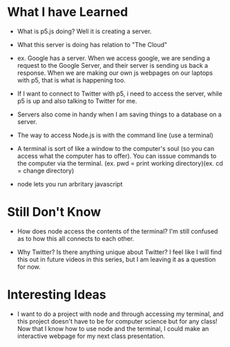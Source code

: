 
# What I have Learned

- What is p5.js doing? Well it is creating a server. 

- What this server is doing has relation to "The Cloud"

- ex. Google has a server. When we access google, we are sending a request to the Google Server, and their server is sending us back a response. When we are making our own js webpages on our laptops with p5, that is what is happening too.

- If I want to connect to Twitter with p5, i need to access the server, while p5 is up and also talking to Twitter for me.

- Servers also come in handy when I am saving things to a database on a server.

- The way to access Node.js is with the command line (use a terminal)

- A terminal is sort of like a window to the computer's soul (so you can access what the computer has to offer). You can isssue commands to the computer via the terminal. (ex. pwd = print working directory)(ex. cd = change directory)

- node lets you run arbritary javascript


# Still Don't Know

- How does node access the contents of the terminal? I'm still confused as to how this all connects to each other.

- Why Twitter? Is there anything unique about Twitter? I feel like I will find this out in future videos in this series, but I am leaving it as a question for now.

# Interesting Ideas

- I want to do a project with node and through accessing my terminal, and this project doesn't have to be for computer science but for any class! Now that I know how to use node and the terminal, I could make an interactive webpage for my next class presentation.
